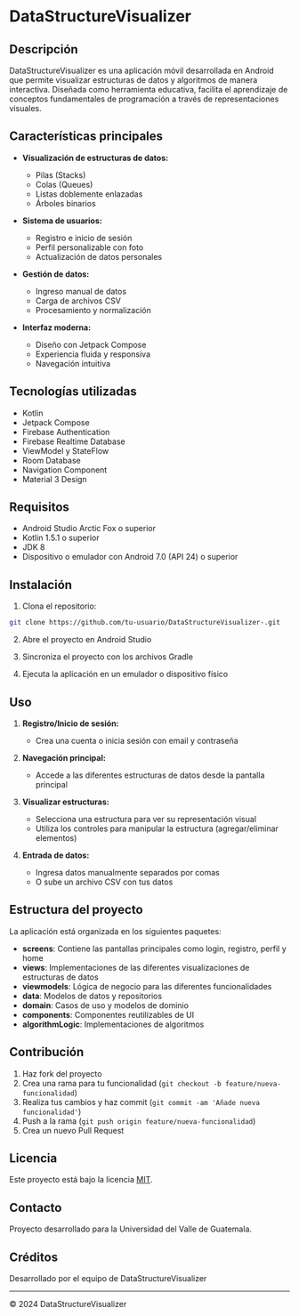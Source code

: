 # DataStructureVisualizer

## Descripción
DataStructureVisualizer es una aplicación móvil desarrollada en Android que permite visualizar estructuras de datos y algoritmos de manera interactiva. Diseñada como herramienta educativa, facilita el aprendizaje de conceptos fundamentales de programación a través de representaciones visuales.

## Características principales

- **Visualización de estructuras de datos:**
  - Pilas (Stacks)
  - Colas (Queues)
  - Listas doblemente enlazadas
  - Árboles binarios

- **Sistema de usuarios:**
  - Registro e inicio de sesión
  - Perfil personalizable con foto
  - Actualización de datos personales

- **Gestión de datos:**
  - Ingreso manual de datos
  - Carga de archivos CSV
  - Procesamiento y normalización

- **Interfaz moderna:**
  - Diseño con Jetpack Compose
  - Experiencia fluida y responsiva
  - Navegación intuitiva

## Tecnologías utilizadas

- Kotlin
- Jetpack Compose
- Firebase Authentication
- Firebase Realtime Database
- ViewModel y StateFlow
- Room Database
- Navigation Component
- Material 3 Design

## Requisitos

- Android Studio Arctic Fox o superior
- Kotlin 1.5.1 o superior
- JDK 8
- Dispositivo o emulador con Android 7.0 (API 24) o superior

## Instalación

1. Clona el repositorio:
```bash
git clone https://github.com/tu-usuario/DataStructureVisualizer-.git
```

2. Abre el proyecto en Android Studio

3. Sincroniza el proyecto con los archivos Gradle

4. Ejecuta la aplicación en un emulador o dispositivo físico

## Uso

1. **Registro/Inicio de sesión:**
   - Crea una cuenta o inicia sesión con email y contraseña

2. **Navegación principal:**
   - Accede a las diferentes estructuras de datos desde la pantalla principal

3. **Visualizar estructuras:**
   - Selecciona una estructura para ver su representación visual
   - Utiliza los controles para manipular la estructura (agregar/eliminar elementos)

4. **Entrada de datos:**
   - Ingresa datos manualmente separados por comas
   - O sube un archivo CSV con tus datos

## Estructura del proyecto

La aplicación está organizada en los siguientes paquetes:

- **screens**: Contiene las pantallas principales como login, registro, perfil y home
- **views**: Implementaciones de las diferentes visualizaciones de estructuras de datos
- **viewmodels**: Lógica de negocio para las diferentes funcionalidades
- **data**: Modelos de datos y repositorios
- **domain**: Casos de uso y modelos de dominio
- **components**: Componentes reutilizables de UI
- **algorithmLogic**: Implementaciones de algoritmos

## Contribución

1. Haz fork del proyecto
2. Crea una rama para tu funcionalidad (`git checkout -b feature/nueva-funcionalidad`)
3. Realiza tus cambios y haz commit (`git commit -am 'Añade nueva funcionalidad'`)
4. Push a la rama (`git push origin feature/nueva-funcionalidad`)
5. Crea un nuevo Pull Request

## Licencia

Este proyecto está bajo la licencia [MIT](https://opensource.org/licenses/MIT).

## Contacto

Proyecto desarrollado para la Universidad del Valle de Guatemala.

## Créditos

Desarrollado por el equipo de DataStructureVisualizer

---

© 2024 DataStructureVisualizer
